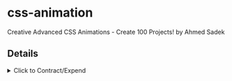 # css-animation

Creative Advanced CSS Animations - Create 100 Projects! by Ahmed Sadek

## Details

<details>
  <summary>Click to Contract/Expend</summary>

### 5. what properties can be transitioned ?

[MDN - Animatable CSS properties](https://developer.mozilla.org/en-US/docs/Web/CSS/CSS_animated_properties)

### 9. CSS rotate function

```css
img:hover {
  transform: rotate(1turn); /* 360deg */
  transform: rotate(-0.5turn); /* -180deg */
  transform: rotate(200grad); /* 180deg */
}
```

### 11. transform origin

```css
a {
  transform-origin: 20% 80%;
}
```

### 27. creative button hover effect

```css
a {
  mix-blend-mode: multiply;
  transform: perspective(1000px) rotateX(75deg);
}
```

### 67. creative layered card hover effect

```css
img {
  object-fit: cover;
}
```

```css
div {
  animation-fill-mode: both; /* none | forwards | backwords | both */
}
```

### 83. driving a car and a motor bike using css animation

[freepik - free images](https://www.freepik.com/)

### 113. what is the CSS clip path property and how we can use it o create shapes

[Clippy - Clip path polygon](https://bennettfeely.com/clippy/)

### 118. black to white and white to black text effect using CSS clip path

if

```css
/* if the number of vertexes are different, trasition won't work */
h1:nth-child(2) {
  transition: all 0.5s;
  /* clip-path: polygon(0 0, 100% 0, 100% 0); */
  clip-path: polygon(0 0, 100% 0, 100% 0, 0% 100%);
}

h1:nth-child(2):hover {
  clip-path: polygon(0 0, 100% 0, 100% 100%, 0 100%);
}
```

</details>
